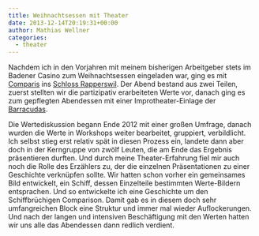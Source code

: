 ```yaml
---
title: Weihnachtsessen mit Theater
date: 2013-12-14T20:19:31+00:00
author: Mathias Wellner
categories:
  - theater
---
```

Nachdem ich in den Vorjahren mit meinem bisherigen Arbeitgeber stets im Badener Casino zum Weihnachtsessen eingeladen war, ging es mit [Comparis](http://www.comparis.ch) ins [Schloss Rapperswil](http://www.schlossrapperswil.com/). Der Abend bestand aus zwei Teilen, zuerst stellten wir die partizipativ erarbeiteten Werte vor, danach ging es zum gepflegten Abendessen mit einer Improtheater-Einlage der [Barracudas](http://www.die-barracudas.ch/). 

Die Wertediskussion begann Ende 2012 mit einer großen Umfrage, danach wurden die Werte in Workshops weiter bearbeitet, gruppiert, verbildlicht. Ich selbst stieg erst relativ spät in diesen Prozess ein, landete dann aber doch in der Kerngruppe von zwölf Leuten, die am Ende das Ergebnis präsentieren durften. Und durch meine Theater-Erfahrung fiel mir auch noch die Rolle des Erzählers zu, der die einzelnen Präsentationen zu einer Geschichte verknüpfen sollte. Wir hatten schon vorher ein gemeinsames Bild entwickelt, ein Schiff, dessen Einzelteile bestimmten Werte-Bildern entsprachen. Und so entwickelte ich eine Geschichte um den Schiffbrüchigen Comparison. Damit gab es in diesem doch sehr umfangreichen Block eine Struktur und immer mal wieder Auflockerungen. Und nach der langen und intensiven Beschäftigung mit den Werten hatten wir uns alle das Abendessen dann redlich verdient.